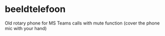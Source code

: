 # beeldtelefoon
Old rotary phone for MS Teams calls with mute function (cover the phone mic with your hand)
